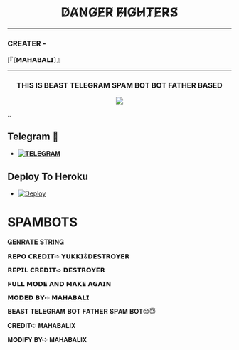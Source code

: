 <h1 align="center">
  <b>D̸A̸N̸G̸E̸R̸ F̸I̸G̸H̸T̸E̸R̸S̸ </b>
</h1>

------
<h3>CREATER - </h3>

[『〔𝗠𝗔𝗛𝗔𝗕𝗔𝗟𝗜〕』



------

<h3 align="center">
  <b>THIS IS BEAST TELEGRAM SPAM BOT BOT FATHER BASED</b>
</h3

  ------
  <p align="center" length="100" breadth="100" border="5">
  <img src="https://telegra.ph/file/f482537406bdfd7d2265f.jpg">
</p>
..

## Telegram 🏪
- [![𝐓𝐄𝐋𝐄𝐆𝐑𝐀𝐌](https://img.shields.io/badge/Telegram-Group-brightgreen)](https://t.me/DANGER_FIGHTERS)


## Deploy To Heroku
- [![Deploy](https://www.herokucdn.com/deploy/button.svg)](https://heroku.com/deploy?template=https://github.com/mahabalix/mahabalispam)

# SPAMBOTS
[𝐆𝐄𝐍𝐑𝐀𝐓𝐄 𝐒𝐓𝐑𝐈𝐍𝐆](https://replit.com/@Mahabalix/mahabalispam#main.py)

𝗥𝗘𝗣𝗢 𝗖𝗥𝗘𝗗𝗜𝗧➪ 𝗬𝗨𝗞𝗞𝗜&𝗗𝗘𝗦𝗧𝗥𝗢𝗬𝗘𝗥

𝗥𝗘𝗣𝗜𝗟 𝗖𝗥𝗘𝗗𝗜𝗧➪ 𝗗𝗘𝗦𝗧𝗥𝗢𝗬𝗘𝗥

𝗙𝗨𝗟𝗟 𝗠𝗢𝗗𝗘 𝗔𝗡𝗗 𝗠𝗔𝗞𝗘 𝗔𝗚𝗔𝗜𝗡

𝗠𝗢𝗗𝗘𝗗 𝗕𝗬➪ 𝗠𝗔𝗛𝗔𝗕𝗔𝗟𝗜




𝐁𝐄𝐀𝐒𝐓 𝐓𝐄𝐋𝐄𝐆𝐑𝐀𝐌 𝐁𝐎𝐓 𝐅𝐀𝐓𝐇𝐄𝐑 𝐒𝐏𝐀𝐌 𝐁𝐎𝐓😊😇

𝐂𝐑𝐄𝐃𝐈𝐓➪ 𝐌𝐀𝐇𝐀𝐁𝐀𝐋𝐈𝐗

𝐌𝐎𝐃𝐈𝐅𝐘 𝐁𝐘➪ 𝐌𝐀𝐇𝐀𝐁𝐀𝐋𝐈𝐗





